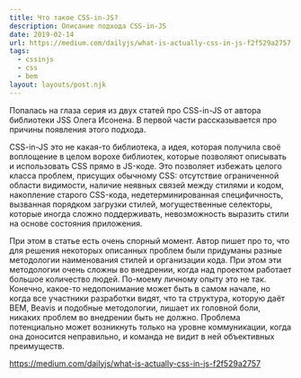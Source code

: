 ```yaml
---
title: Что такое CSS-in-JS?
description: Описание подхода CSS-in-JS
date: 2019-02-14
url: https://medium.com/dailyjs/what-is-actually-css-in-js-f2f529a2757
tags:
  - cssinjs
  - css
  - bem
layout: layouts/post.njk
---
```

Попалась на глаза серия из двух статей про CSS-in-JS от автора библиотеки JSS Олега Исонена. В первой части рассказывается про причины появления этого подхода.

CSS-in-JS это не какая-то библиотека, а идея, которая получила своё воплощение в целом ворохе библиотек, которые позволяют описывать и использовать CSS прямо в JS-коде. Это позволяет избежать целого класса проблем, присущих обычному CSS: отсутствие ограниченной области видимости, наличие неявных связей между стилями и кодом, накопление старого CSS-кода, недетерминированная специфичность, вызванная порядком загрузки стилей, могущественные селекторы, которые иногда сложно поддерживать, невозможность выразить стили на основе состояния приложения.

При этом в статье есть очень спорный момент. Автор пишет про то, что для решения некоторых описанных проблем были придуманы разные методологии наименования стилей и организации кода. При этом эти методологии очень сложны во внедрении, когда над проектом работает большое количество людей. По-моему личному опыту это не так. Конечно, какое-то недопонимание может быть в самом начале, но когда все участники разработки видят, что та структура, которую даёт BEM, Beavis и подобные методологии, лишает их головной боли, никаких проблем во внедрении быть не должно. Проблема потенциально может возникнуть только на уровне коммуникации, когда она доносится неправильно, и команда не видит в ней объективных преимуществ.

https://medium.com/dailyjs/what-is-actually-css-in-js-f2f529a2757 
